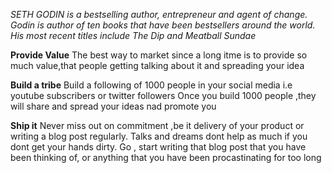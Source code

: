 *SETH GODIN is a bestselling author, entrepreneur and agent of change.
Godin is author of ten books that have been bestsellers around the world. 
His most recent titles include The Dip and Meatball Sundae*

**Provide Value** The best way to market since a long itme is to provide so much value,that people getting talking about it and spreading your idea

**Build a tribe** Build a following of 1000 people in your social media i.e  youtube subscribers or twitter followers
 Once you build 1000 people ,they will share and spread your ideas nad promote you
 
**Ship it** Never miss out on commitment ,be it delivery of your product or writing a blog post regularly. Talks and dreams dont help
as much if you dont get your hands dirty. Go , start writing that blog post that you have been thinking of, or anything that you have been
procastinating for too long
  
